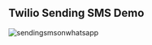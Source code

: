 ## Twilio Sending SMS Demo
![sendingsmsonwhatsapp](https://github.com/user-attachments/assets/6f4c212d-12aa-428c-9918-300caa8a35be)
